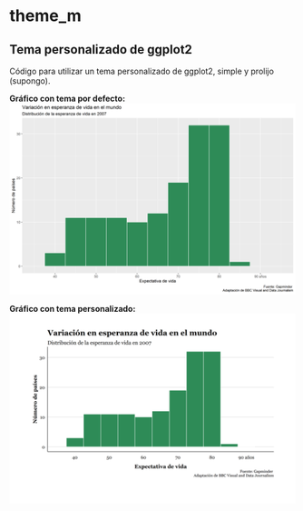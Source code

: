 # theme_m
## Tema personalizado de ggplot2

Código para utilizar un tema personalizado de ggplot2, simple y prolijo (supongo). 

**Gráfico con tema por defecto:**
 ![](imagenes/plot_0.png)


**Gráfico con tema personalizado:**
 ![](imagenes/plot_1.png)